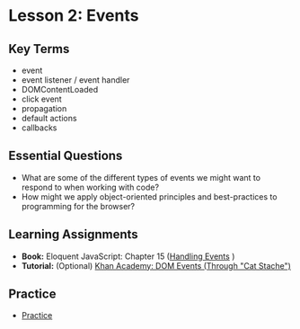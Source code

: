 # Lesson 2: Events

## Key Terms
* event
* event listener / event handler
* DOMContentLoaded
* click event
* propagation
* default actions
* callbacks

## Essential Questions
+ What are some of the different types of events we might want to respond to when working with code?
+ How might we apply object-oriented principles and best-practices to programming for the browser? 

## Learning Assignments
* **Book:** Eloquent JavaScript: Chapter 15 ([Handling Events](https://eloquentjavascript.net/15_event.html) )
* **Tutorial:** (Optional) [Khan Academy: DOM Events (Through "Cat Stache")](https://www.khanacademy.org/computing/computer-programming/html-css-js/html-js-dom-events#html-js-dom-events)


## Practice
* [Practice](./practice)
